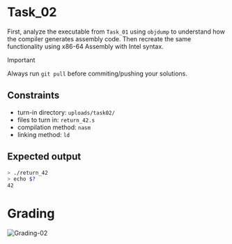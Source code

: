 # Task_02
First, analyze the executable from `Task_01` using `objdump` to understand how the compiler generates assembly code. Then recreate the same functionality using x86-64 Assembly with Intel syntax.

> [!IMPORTANT]
> Always run `git pull` before commiting/pushing your solutions.

## Constraints
- turn-in directory: `uploads/task02/`
- files to turn in: `return_42.s`
- compilation method: `nasm`
- linking method: `ld`

## Expected output
``` bash
> ./return_42
> echo $?
42
```

# Grading
![Grading-02](https://github.com/rana-hosni/BE-class-42/actions/workflows/grading-02.yml/badge.svg)